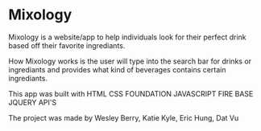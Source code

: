 # Mixology

Mixology is a website/app to help individuals look for their perfect drink based off their favorite ingrediants.

How Mixology works is the user will type into the search bar for drinks or ingrediants and provides what kind of beverages contains certain ingrediants.


This app was built with
HTML
CSS
FOUNDATION
JAVASCRIPT
FIRE BASE
JQUERY
API'S




The project was made by
Wesley Berry, Katie Kyle, Eric Hung, Dat Vu
